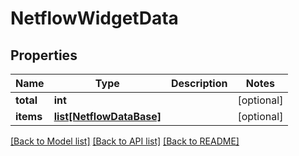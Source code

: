 # NetflowWidgetData

## Properties
Name | Type | Description | Notes
------------ | ------------- | ------------- | -------------
**total** | **int** |  | [optional] 
**items** | [**list[NetflowDataBase]**](NetflowDataBase.md) |  | [optional] 

[[Back to Model list]](../README.md#documentation-for-models) [[Back to API list]](../README.md#documentation-for-api-endpoints) [[Back to README]](../README.md)


